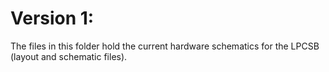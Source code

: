 # Version 1:

The files in this folder hold the current hardware schematics for the LPCSB (layout and schematic files).